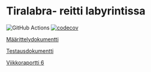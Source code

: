 # Tiralabra- reitti labyrintissa
![GitHub Actions](https://github.com/ainokuos/reitti-labyrintissa/workflows/CI/badge.svg)
[![codecov](https://codecov.io/gh/ainokuos/reitti-labyrintissa/branch/main/graph/badge.svg?token=WO9Y0Q4N7F)](https://codecov.io/gh/ainokuos/reitti-labyrintissa)


[Määrittelydokumentti](https://github.com/ainokuos/tiralabra/blob/main/Dokumentaatio/M%C3%A4%C3%A4rittelydokumentti.md)

[Testausdokumentti](https://github.com/ainokuos/reitti-labyrintissa/blob/main/Dokumentaatio/Testausdokumentti.md)

[Viikkoraportti 6](https://github.com/ainokuos/reitti-labyrintissa/blob/main/Dokumentaatio/viikkoraportit/viikkoraportti6.pdf)
